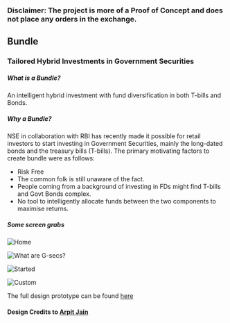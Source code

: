 ### Disclaimer: The project is more of a Proof of Concept and does not place any orders in the exchange.

## Bundle
### Tailored Hybrid Investments in Government Securities

##### What is a Bundle?

An intelligent hybrid investment with fund diversification in both T-bills and Bonds.

##### Why a Bundle?

NSE in collaboration with RBI has recently made it possible for retail investors to start investing in Government Securities, mainly the long-dated bonds and the treasury bills (T-bills).
The primary motivating factors to create bundle were as follows:
 - Risk Free
 - The common folk is still unaware of the fact.
 - People coming from a background of investing in FDs might find T-bills and Govt Bonds complex.
 - No tool to intelligently allocate funds between the two components to maximise returns.

##### Some screen grabs

![Home](https://github.com/invinciblycool/Bundle/blob/master/snaps/home.png)

![What are G-secs?](https://github.com/invinciblycool/Bundle/blob/master/snaps/what.png)

![Started](https://github.com/invinciblycool/Bundle/blob/master/snaps/started.png)

![Custom](https://github.com/invinciblycool/Bundle/blob/master/snaps/custom.png)

The full design prototype can be found [here](https://xd.adobe.com/view/e3805f9c-b79d-4824-6531-53aaa8b0f3b1-95b1/?fullscreen&hints=off)


#### Design Credits to [Arpit Jain](https://github.com/ArpitKotecha)

